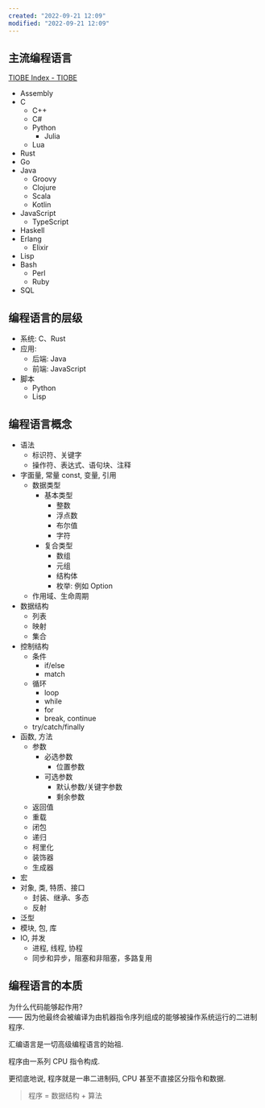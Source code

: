 ```yaml
---
created: "2022-09-21 12:09"
modified: "2022-09-21 12:09"
---
```

## 主流编程语言

[TIOBE Index - TIOBE](https://www.tiobe.com/tiobe-index/)

- Assembly
- C
    - C++
    - C#
    - Python
        - Julia
    - Lua
- Rust
- Go
- Java
    - Groovy
    - Clojure
    - Scala
    - Kotlin
- JavaScript
    - TypeScript
- Haskell
- Erlang
    - Elixir
- Lisp
- Bash
    - Perl
    - Ruby
- SQL

## 编程语言的层级

- 系统: C、Rust
- 应用:
  - 后端: Java
  - 前端: JavaScript
- 脚本
  - Python
  - Lisp

## 编程语言概念
- 语法
  - 标识符、关键字
  - 操作符、表达式、语句块、注释
- 字面量, 常量 const, 变量, 引用
  - 数据类型
    - 基本类型
      - 整数
      - 浮点数
      - 布尔值
      - 字符
    - 复合类型
      - 数组
      - 元组
      - 结构体
      - 枚举: 例如 Option
  - 作用域、生命周期
- 数据结构
  - 列表
  - 映射
  - 集合
- 控制结构
  - 条件
    - if/else
    - match
  - 循环
    - loop
    - while
    - for
    - break, continue
  - try/catch/finally
- 函数, 方法
  - 参数
    - 必选参数
      - 位置参数
    - 可选参数
      - 默认参数/关键字参数
      - 剩余参数
  - 返回值
  - 重载
  - 闭包
  - 递归
  - 柯里化
  - 装饰器
  - 生成器
- 宏
- 对象, 类, 特质、接口
  - 封装、继承、多态
  - 反射
- 泛型
- 模块, 包, 库
- IO, 并发
  - 进程, 线程, 协程
  - 同步和异步，阻塞和非阻塞，多路复用

## 编程语言的本质

为什么代码能够起作用?  
—— 因为他最终会被编译为由机器指令序列组成的能够被操作系统运行的二进制程序.

汇编语言是一切高级编程语言的始祖.

程序由一系列 CPU 指令构成.

更彻底地说, 程序就是一串二进制码, CPU 甚至不直接区分指令和数据.

> 程序 = 数据结构 + 算法